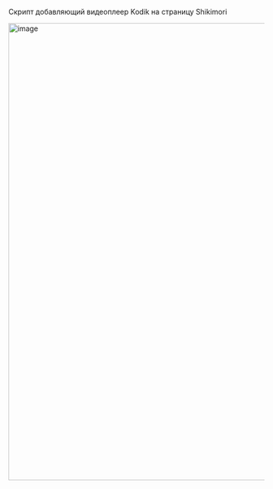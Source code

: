 Скрипт добавляющий видеоплеер Kodik на страницу Shikimori

<img width="1920" height="899" alt="image" src="https://github.com/user-attachments/assets/86cba0f1-d2d7-4637-9e15-440ccef5a4a5" />
